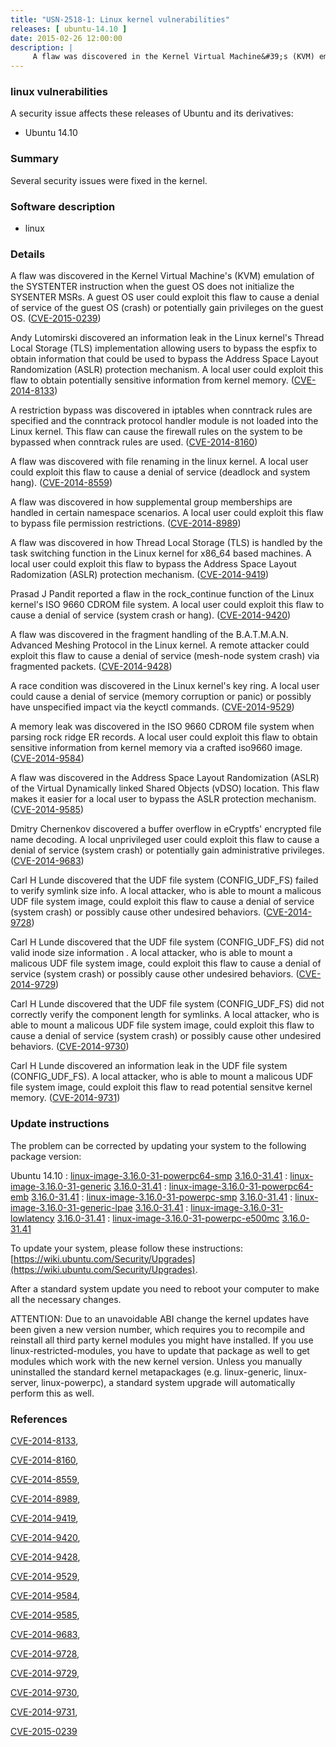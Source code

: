 ```yaml
---
title: "USN-2518-1: Linux kernel vulnerabilities"
releases: [ ubuntu-14.10 ]
date: 2015-02-26 12:00:00
description: |
     A flaw was discovered in the Kernel Virtual Machine&#39;s (KVM) emulation of the SYSTENTER instruction when the guest OS does not initialize the SYSENTER MSRs. A guest OS user could exploit this flaw to cause a denial of service of the guest OS (crash) or potentially gain privileges on the guest OS. ([CVE-2015-0239](http://people.ubuntu.com/~ubuntu-security/cve/CVE-2015-0239))
--- 
```

 
### linux vulnerabilities

A security issue affects these releases of Ubuntu and its derivatives:

* Ubuntu 14.10

### Summary

Several security issues were fixed in the kernel. 

### Software description

* linux 

### Details

 A flaw was discovered in the Kernel Virtual Machine&#39;s (KVM) emulation of the SYSTENTER instruction when the guest OS does not initialize the SYSENTER MSRs. A guest OS user could exploit this flaw to cause a denial of service of the guest OS (crash) or potentially gain privileges on the guest OS. ([CVE-2015-0239](http://people.ubuntu.com/~ubuntu-security/cve/CVE-2015-0239))

Andy Lutomirski discovered an information leak in the Linux kernel&#39;s Thread Local Storage (TLS) implementation allowing users to bypass the espfix to obtain information that could be used to bypass the Address Space Layout Randomization (ASLR) protection mechanism. A local user could exploit this flaw to obtain potentially sensitive information from kernel memory. ([CVE-2014-8133](http://people.ubuntu.com/~ubuntu-security/cve/CVE-2014-8133))

A restriction bypass was discovered in iptables when conntrack rules are specified and the conntrack protocol handler module is not loaded into the Linux kernel. This flaw can cause the firewall rules on the system to be bypassed when conntrack rules are used. ([CVE-2014-8160](http://people.ubuntu.com/~ubuntu-security/cve/CVE-2014-8160))

A flaw was discovered with file renaming in the linux kernel. A local user could exploit this flaw to cause a denial of service (deadlock and system hang). ([CVE-2014-8559](http://people.ubuntu.com/~ubuntu-security/cve/CVE-2014-8559))

A flaw was discovered in how supplemental group memberships are handled in certain namespace scenarios. A local user could exploit this flaw to bypass file permission restrictions. ([CVE-2014-8989](http://people.ubuntu.com/~ubuntu-security/cve/CVE-2014-8989))

A flaw was discovered in how Thread Local Storage (TLS) is handled by the task switching function in the Linux kernel for x86_64 based machines. A local user could exploit this flaw to bypass the Address Space Layout Radomization (ASLR) protection mechanism. ([CVE-2014-9419](http://people.ubuntu.com/~ubuntu-security/cve/CVE-2014-9419))

Prasad J Pandit reported a flaw in the rock_continue function of the Linux kernel&#39;s ISO 9660 CDROM file system. A local user could exploit this flaw to cause a denial of service (system crash or hang). ([CVE-2014-9420](http://people.ubuntu.com/~ubuntu-security/cve/CVE-2014-9420))

A flaw was discovered in the fragment handling of the B.A.T.M.A.N. Advanced Meshing Protocol in the Linux kernel. A remote attacker could exploit this flaw to cause a denial of service (mesh-node system crash) via fragmented packets. ([CVE-2014-9428](http://people.ubuntu.com/~ubuntu-security/cve/CVE-2014-9428))

A race condition was discovered in the Linux kernel&#39;s key ring. A local user could cause a denial of service (memory corruption or panic) or possibly have unspecified impact via the keyctl commands. ([CVE-2014-9529](http://people.ubuntu.com/~ubuntu-security/cve/CVE-2014-9529))

A memory leak was discovered in the ISO 9660 CDROM file system when parsing rock ridge ER records. A local user could exploit this flaw to obtain sensitive information from kernel memory via a crafted iso9660 image. ([CVE-2014-9584](http://people.ubuntu.com/~ubuntu-security/cve/CVE-2014-9584))

A flaw was discovered in the Address Space Layout Randomization (ASLR) of the Virtual Dynamically linked Shared Objects (vDSO) location. This flaw makes it easier for a local user to bypass the ASLR protection mechanism. ([CVE-2014-9585](http://people.ubuntu.com/~ubuntu-security/cve/CVE-2014-9585))

Dmitry Chernenkov discovered a buffer overflow in eCryptfs&#39; encrypted file name decoding. A local unprivileged user could exploit this flaw to cause a denial of service (system crash) or potentially gain administrative privileges. ([CVE-2014-9683](http://people.ubuntu.com/~ubuntu-security/cve/CVE-2014-9683))

Carl H Lunde discovered that the UDF file system (CONFIG_UDF_FS) failed to verify symlink size info. A local attacker, who is able to mount a malicous UDF file system image, could exploit this flaw to cause a denial of service (system crash) or possibly cause other undesired behaviors. ([CVE-2014-9728](http://people.ubuntu.com/~ubuntu-security/cve/CVE-2014-9728))

Carl H Lunde discovered that the UDF file system (CONFIG_UDF_FS) did not valid inode size information . A local attacker, who is able to mount a malicous UDF file system image, could exploit this flaw to cause a denial of service (system crash) or possibly cause other undesired behaviors. ([CVE-2014-9729](http://people.ubuntu.com/~ubuntu-security/cve/CVE-2014-9729))

Carl H Lunde discovered that the UDF file system (CONFIG_UDF_FS) did not correctly verify the component length for symlinks. A local attacker, who is able to mount a malicous UDF file system image, could exploit this flaw to cause a denial of service (system crash) or possibly cause other undesired behaviors. ([CVE-2014-9730](http://people.ubuntu.com/~ubuntu-security/cve/CVE-2014-9730))

Carl H Lunde discovered an information leak in the UDF file system (CONFIG_UDF_FS). A local attacker, who is able to mount a malicous UDF file system image, could exploit this flaw to read potential sensitve kernel memory. ([CVE-2014-9731](http://people.ubuntu.com/~ubuntu-security/cve/CVE-2014-9731)) 

### Update instructions

The problem can be corrected by updating your system to the following package version:

Ubuntu 14.10
 : [linux-image-3.16.0-31-powerpc64-smp](https://launchpad.net/ubuntu/+source/linux) <span> [3.16.0-31.41](https://launchpad.net/ubuntu/+source/linux/3.16.0-31.41) </span> 
 : [linux-image-3.16.0-31-generic](https://launchpad.net/ubuntu/+source/linux) <span> [3.16.0-31.41](https://launchpad.net/ubuntu/+source/linux/3.16.0-31.41) </span> 
 : [linux-image-3.16.0-31-powerpc64-emb](https://launchpad.net/ubuntu/+source/linux) <span> [3.16.0-31.41](https://launchpad.net/ubuntu/+source/linux/3.16.0-31.41) </span> 
 : [linux-image-3.16.0-31-powerpc-smp](https://launchpad.net/ubuntu/+source/linux) <span> [3.16.0-31.41](https://launchpad.net/ubuntu/+source/linux/3.16.0-31.41) </span> 
 : [linux-image-3.16.0-31-generic-lpae](https://launchpad.net/ubuntu/+source/linux) <span> [3.16.0-31.41](https://launchpad.net/ubuntu/+source/linux/3.16.0-31.41) </span> 
 : [linux-image-3.16.0-31-lowlatency](https://launchpad.net/ubuntu/+source/linux) <span> [3.16.0-31.41](https://launchpad.net/ubuntu/+source/linux/3.16.0-31.41) </span> 
 : [linux-image-3.16.0-31-powerpc-e500mc](https://launchpad.net/ubuntu/+source/linux) <span> [3.16.0-31.41](https://launchpad.net/ubuntu/+source/linux/3.16.0-31.41) </span> 

To update your system, please follow these instructions: [https://wiki.ubuntu.com/Security/Upgrades](https://wiki.ubuntu.com/Security/Upgrades).

After a standard system update you need to reboot your computer to make all the necessary changes.

ATTENTION: Due to an unavoidable ABI change the kernel updates have been given a new version number, which requires you to recompile and reinstall all third party kernel modules you might have installed. If you use linux-restricted-modules, you have to update that package as well to get modules which work with the new kernel version. Unless you manually uninstalled the standard kernel metapackages (e.g. linux-generic, linux-server, linux-powerpc), a standard system upgrade will automatically perform this as well. 

### References

 [CVE-2014-8133](http://people.ubuntu.com/~ubuntu-security/cve/CVE-2014-8133), 

 [CVE-2014-8160](http://people.ubuntu.com/~ubuntu-security/cve/CVE-2014-8160), 

 [CVE-2014-8559](http://people.ubuntu.com/~ubuntu-security/cve/CVE-2014-8559), 

 [CVE-2014-8989](http://people.ubuntu.com/~ubuntu-security/cve/CVE-2014-8989), 

 [CVE-2014-9419](http://people.ubuntu.com/~ubuntu-security/cve/CVE-2014-9419), 

 [CVE-2014-9420](http://people.ubuntu.com/~ubuntu-security/cve/CVE-2014-9420), 

 [CVE-2014-9428](http://people.ubuntu.com/~ubuntu-security/cve/CVE-2014-9428), 

 [CVE-2014-9529](http://people.ubuntu.com/~ubuntu-security/cve/CVE-2014-9529), 

 [CVE-2014-9584](http://people.ubuntu.com/~ubuntu-security/cve/CVE-2014-9584), 

 [CVE-2014-9585](http://people.ubuntu.com/~ubuntu-security/cve/CVE-2014-9585), 

 [CVE-2014-9683](http://people.ubuntu.com/~ubuntu-security/cve/CVE-2014-9683), 

 [CVE-2014-9728](http://people.ubuntu.com/~ubuntu-security/cve/CVE-2014-9728), 

 [CVE-2014-9729](http://people.ubuntu.com/~ubuntu-security/cve/CVE-2014-9729), 

 [CVE-2014-9730](http://people.ubuntu.com/~ubuntu-security/cve/CVE-2014-9730), 

 [CVE-2014-9731](http://people.ubuntu.com/~ubuntu-security/cve/CVE-2014-9731), 

 [CVE-2015-0239](http://people.ubuntu.com/~ubuntu-security/cve/CVE-2015-0239)
 
